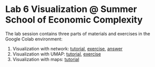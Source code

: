 # Lab 6 Visualization @ Summer School of Economic Complexity

The lab session contains three parts of materials and exercises in the Google Colab environment:

1. Visualization with network: [tutorial](https://colab.research.google.com/drive/1fOJy5VK7MKSk0WDCrMCKhXVuh5PIEkXj), [exercise](https://colab.research.google.com/drive/1LbhvQfB6aEFfUab3cT4kvYVswnNdsNoI), [answer](https://colab.research.google.com/drive/1aL_YB3pRO1-_vT3VTssbvrd08IkwEjll)
2. Visualization with UMAP: [tutorial](https://colab.research.google.com/drive/1TCxyDt2WHRx8TEBolqRFPCGFWlXIFsFk), [exercise](https://colab.research.google.com/drive/1-coSGfOAe0gbkTagYwyIQBRUJtzzfmmH)
3. Visualization with maps: [tutorial](https://colab.research.google.com/drive/10OQGFzGh1mQdrv_z7M9-8z8gr3uN0v-p)

